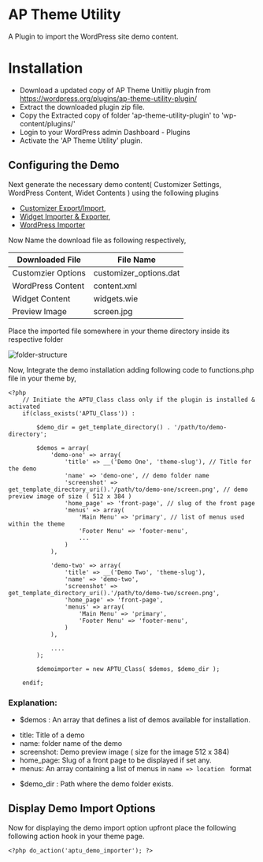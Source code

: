 # AP Theme Utility
A Plugin to import the WordPress site demo content.

# Installation
- Download a updated copy of AP Theme Unitliy plugin from https://wordpress.org/plugins/ap-theme-utility-plugin/
- Extract the downloaded plugin zip file.
- Copy the Extracted copy of folder 'ap-theme-utility-plugin' to 'wp-content/plugins/'
- Login to your WordPress admin Dashboard - Plugins
- Activate the 'AP Theme Utility' plugin.

## Configuring the Demo
Next generate the necessary demo content( Customizer Settings, WordPress Content, Widet Contents ) using the following plugins
- [Customizer Export/Import](https://wordpress.org/plugins/customizer-export-import/),
- [Widget Importer & Exporter](https://wordpress.org/plugins/widget-importer-exporter/),
- [WordPress Importer](https://wordpress.org/plugins/wordpress-importer/)

Now Name the download file as following respectively,

| Downloaded File | File Name |
| --------------- | --------- |
| Customzier Options | customizer_options.dat |
| WordPress Content | content.xml |
| Widget Content | widgets.wie | 
| Preview Image | screen.jpg |

Place the imported file somewhere in your theme directory inside its respective folder

![folder-structure](https://accesspressthemes.com/wp-content/uploads/2018/10/fstructure.png)

Now, Integrate the demo installation adding following code to functions.php file in your theme by,

```
<?php
	// Initiate the APTU_Class class only if the plugin is installed & activated
	if(class_exists('APTU_Class')) :

		$demo_dir = get_template_directory() . '/path/to/demo-directory';

		$demos = array(
			'demo-one' => array(
				'title' => __('Demo One', 'theme-slug'), // Title for the demo
				'name' => 'demo-one', // demo folder name
				'screenshot' => get_template_directory_uri().'/path/to/demo-one/screen.png', // demo preview image of size ( 512 x 384 )
				'home_page' => 'front-page', // slug of the front page
				'menus' => array(
					'Main Menu' => 'primary', // list of menus used within the theme
					'Footer Menu' => 'footer-menu',
					...
				)
			),

			'demo-two' => array(
				'title' => __('Demo Two', 'theme-slug'),
				'name' => 'demo-two',
				'screenshot' => get_template_directory_uri().'/path/to/demo-two/screen.png',
				'home_page' => 'front-page',
				'menus' => array(
					'Main Menu' => 'primary',
					'Footer Menu' => 'footer-menu',
				)
			),

			....
		);

		$demoimporter = new APTU_Class( $demos, $demo_dir );

	endif;
```

### Explanation:

- $demos : An array that defines a list of demos available for installation.

* title: Title of a demo
* name: folder name of the demo
* screenshot: Demo preview image ( size for the image 512 x 384) 
* home_page: Slug of a front page to be displayed if set any.
* menus: An array containing a list of menus in ```name => location ``` format

- $demo_dir : Path where the demo folder exists.

## Display Demo Import Options
Now for displaying the demo import option upfront place the following following action hook in your theme page.
```
<?php do_action('aptu_demo_importer'); ?>
```